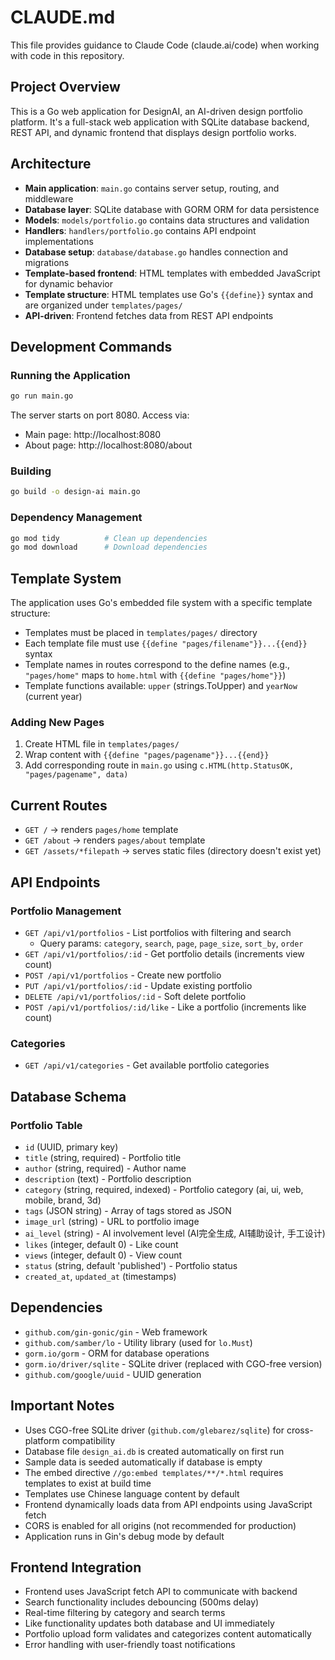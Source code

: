 # CLAUDE.md

This file provides guidance to Claude Code (claude.ai/code) when working with code in this repository.

## Project Overview

This is a Go web application for DesignAI, an AI-driven design portfolio platform. It's a full-stack web application with SQLite database backend, REST API, and dynamic frontend that displays design portfolio works.

## Architecture

- **Main application**: `main.go` contains server setup, routing, and middleware
- **Database layer**: SQLite database with GORM ORM for data persistence
- **Models**: `models/portfolio.go` contains data structures and validation
- **Handlers**: `handlers/portfolio.go` contains API endpoint implementations  
- **Database setup**: `database/database.go` handles connection and migrations
- **Template-based frontend**: HTML templates with embedded JavaScript for dynamic behavior
- **Template structure**: HTML templates use Go's `{{define}}` syntax and are organized under `templates/pages/`
- **API-driven**: Frontend fetches data from REST API endpoints

## Development Commands

### Running the Application
```bash
go run main.go
```
The server starts on port 8080. Access via:
- Main page: http://localhost:8080
- About page: http://localhost:8080/about

### Building
```bash
go build -o design-ai main.go
```

### Dependency Management
```bash
go mod tidy          # Clean up dependencies
go mod download      # Download dependencies
```

## Template System

The application uses Go's embedded file system with a specific template structure:

- Templates must be placed in `templates/pages/` directory
- Each template file must use `{{define "pages/filename"}}...{{end}}` syntax
- Template names in routes correspond to the define names (e.g., `"pages/home"` maps to `home.html` with `{{define "pages/home"}}`)
- Template functions available: `upper` (strings.ToUpper) and `yearNow` (current year)

### Adding New Pages
1. Create HTML file in `templates/pages/`
2. Wrap content with `{{define "pages/pagename"}}...{{end}}`
3. Add corresponding route in `main.go` using `c.HTML(http.StatusOK, "pages/pagename", data)`

## Current Routes
- `GET /` → renders `pages/home` template
- `GET /about` → renders `pages/about` template  
- `GET /assets/*filepath` → serves static files (directory doesn't exist yet)

## API Endpoints

### Portfolio Management
- `GET /api/v1/portfolios` - List portfolios with filtering and search
  - Query params: `category`, `search`, `page`, `page_size`, `sort_by`, `order`
- `GET /api/v1/portfolios/:id` - Get portfolio details (increments view count)
- `POST /api/v1/portfolios` - Create new portfolio
- `PUT /api/v1/portfolios/:id` - Update existing portfolio
- `DELETE /api/v1/portfolios/:id` - Soft delete portfolio
- `POST /api/v1/portfolios/:id/like` - Like a portfolio (increments like count)

### Categories
- `GET /api/v1/categories` - Get available portfolio categories

## Database Schema

### Portfolio Table
- `id` (UUID, primary key)
- `title` (string, required) - Portfolio title
- `author` (string, required) - Author name
- `description` (text) - Portfolio description
- `category` (string, required, indexed) - Portfolio category (ai, ui, web, mobile, brand, 3d)
- `tags` (JSON string) - Array of tags stored as JSON
- `image_url` (string) - URL to portfolio image
- `ai_level` (string) - AI involvement level (AI完全生成, AI辅助设计, 手工设计)
- `likes` (integer, default 0) - Like count
- `views` (integer, default 0) - View count  
- `status` (string, default 'published') - Portfolio status
- `created_at`, `updated_at` (timestamps)

## Dependencies
- `github.com/gin-gonic/gin` - Web framework
- `github.com/samber/lo` - Utility library (used for `lo.Must`)
- `gorm.io/gorm` - ORM for database operations
- `gorm.io/driver/sqlite` - SQLite driver (replaced with CGO-free version)
- `github.com/google/uuid` - UUID generation

## Important Notes

- Uses CGO-free SQLite driver (`github.com/glebarez/sqlite`) for cross-platform compatibility
- Database file `design_ai.db` is created automatically on first run
- Sample data is seeded automatically if database is empty
- The embed directive `//go:embed templates/**/*.html` requires templates to exist at build time
- Templates use Chinese language content by default
- Frontend dynamically loads data from API endpoints using JavaScript fetch
- CORS is enabled for all origins (not recommended for production)
- Application runs in Gin's debug mode by default

## Frontend Integration

- Frontend uses JavaScript fetch API to communicate with backend
- Search functionality includes debouncing (500ms delay)
- Real-time filtering by category and search terms
- Like functionality updates both database and UI immediately
- Portfolio upload form validates and categorizes content automatically
- Error handling with user-friendly toast notifications